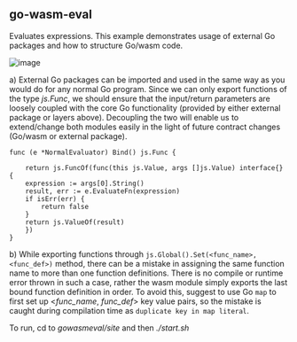 ## go-wasm-eval

Evaluates expressions. This example demonstrates usage of external Go packages and how to structure Go/wasm code.

![image](https://user-images.githubusercontent.com/16796393/118148639-64594780-b42e-11eb-8271-3d0304232ca0.png)

a) External Go packages can be imported and used in the same way as you would do for any normal Go program. Since we can only export functions of the type _js.Func_, we should ensure that the input/return parameters are loosely coupled with the core Go functionality (provided by either external package or layers above). Decoupling the two will enable us to extend/change both modules easily in the light of future contract changes (Go/wasm or external package).

```
func (e *NormalEvaluator) Bind() js.Func {

    return js.FuncOf(func(this js.Value, args []js.Value) interface{} {
	expression := args[0].String()
	result, err := e.EvaluateFn(expression)
	if isErr(err) {
		return false
	}
	return js.ValueOf(result)
    })
}
```

b) While exporting functions through `js.Global().Set(<func_name>, <func_def>)` method, there can be a mistake in assigning the same function name to more than one function definitions. There is no compile or runtime error thrown in such a case, rather the wasm module simply exports the last bound function definition in order. To avoid this, suggest to use Go `map` to first set up <_func_name_, _func_def_> key value pairs, so the mistake is caught during compilation time as `duplicate key in map literal`.

To run, cd to _gowasmeval/site_ and then *./start.sh*
